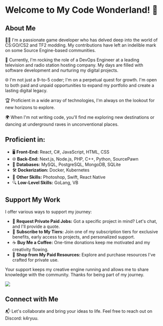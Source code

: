 # Welcome to My Code Wonderland! 🚀

## About Me

👨‍💻 I'm a passionate game developer who has delved deep into the world of CS:GO/CS2 and TF2 modding. My contributions have left an indelible mark on some Source Engine-based communities.

💼 Currently, I'm rocking the role of a DevOps Engineer at a leading television and radio station hosting company. My days are filled with software development and nurturing my digital projects.

🌐 I'm not just a 9-to-5 coder; I'm on a perpetual quest for growth. I'm open to both paid and unpaid opportunities to expand my portfolio and create a lasting digital legacy.

🏆 Proficient in a wide array of technologies, I'm always on the lookout for new horizons to explore.

🌍 When I'm not writing code, you'll find me exploring new destinations or dancing at underground raves in unconventional places.

## Proficient in:

- 🖥️ **Front-End:** React, C#, JavaScript, HTML, CSS
- 🌐 **Back-End:** Next.js, Node.js, PHP, C++, Python, SourcePawn
- 💾 **Databases:** MySQL, PostgreSQL, MongoDB, SQLite
- 🛠️ **Dockerization:** Docker, Kubernetes
- 🌟 **Other Skills:** Photoshop, Swift, React Native
- 🔍 **Low-Level Skills:** GoLang, VB

## Support My Work

I offer various ways to support my journey:

- 💬 **Request Private Paid Jobs:** Got a specific project in mind? Let's chat, and I'll provide a quote.
- 🎁 **Subscribe to My Tiers:** Join one of my subscription tiers for exclusive benefits, early access to projects, and personalized support.
- ☕ **Buy Me a Coffee:** One-time donations keep me motivated and my creativity flowing.
- 💼 **Shop from My Paid Resources:** Explore and purchase resources I've crafted for private use.

Your support keeps my creative engine running and allows me to share knowledge with the community. Thanks for being part of my journey.

<a href="https://www.buymeacoffee.com/k4ryuu">
  <img src="https://img.buymeacoffee.com/button-api/?text=Support My Work&emoji=☕&slug=k4ryuu&button_colour=FF5F5F&font_colour=ffffff&font_family=Inter&outline_colour=000000&coffee_colour=FFDD00" />
</a>

## Connect with Me

📬 Let's collaborate and bring your ideas to life. Feel free to reach out on Discord: k4ryuu.
